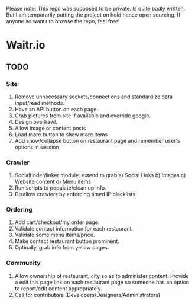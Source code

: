 Please note: This repo was supposed to be private. Is quite badly written. But I am temporarily putting the project on hold hence open sourcing. If anyone so wants to browse the repo, feel free!

Waitr.io
========

TODO
----

### Site
1. Remove unnecessary sockets/connections and standardize data input/read methods.
2. Have an API button on each page.
3. Grab pictures from site if available and override google.
4. Design overhawl.
5. Allow image or content posts
6. Load more button to show more items
7. Add show/collapse button on restaurant page and remember user's options in session

### Crawler
1. Socialfinder/linker module: extend to grab
   a) Social Links
   b) Images
   c) Website content
   d) Menu items
2. Run scripts to populate/clean up info.
3. Disallow crawlers by enforcing timed IP blacklists

### Ordering
1. Add cart/checkout/my order page.
2. Validate contact information for each restaurant.
3. Validate some menu items/price.
4. Make contact restaurant button prominent.
5. Optinally, grab info from yellow pages.

### Community
1. Allow ownership of restaurant, city so as to administer content. Provide a edit this page link on each restaurant page so someone has an option to report/edit content appropriately.
2. Call for contributors (Developers/Designers/Administrators)

